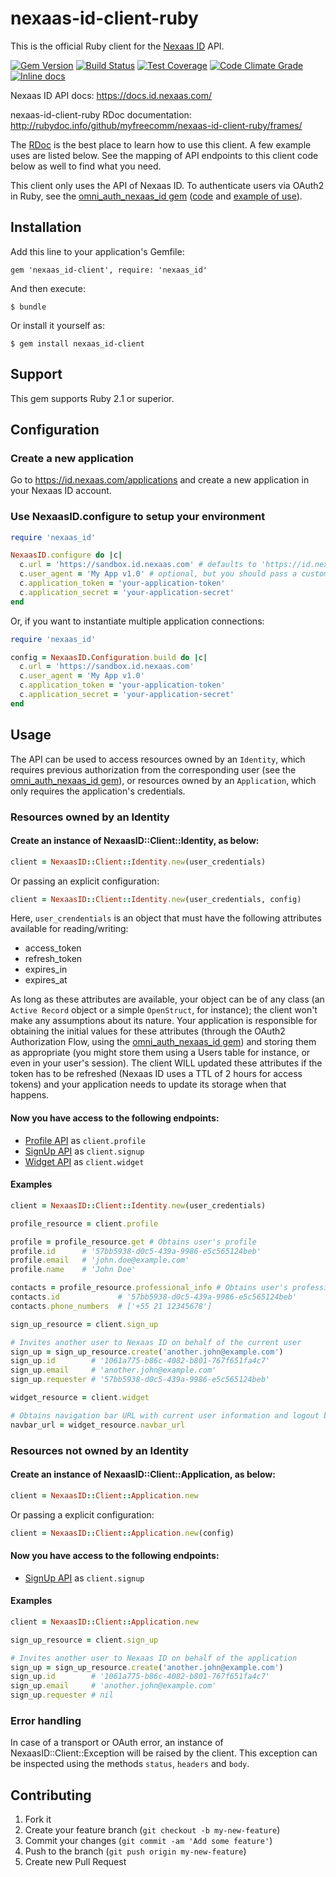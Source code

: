 # nexaas-id-client-ruby

This is the official Ruby client for the [Nexaas ID](https://id.nexaas.com) API.

[![Gem Version](https://badge.fury.io/rb/nexaas-id-client.png)](https://rubygems.org/gems/nexaas-id-client)
[![Build Status](https://travis-ci.org/myfreecomm/nexaas-id-client-ruby.png?branch=master)](https://travis-ci.org/myfreecomm/nexaas-id-client-ruby)
[![Test Coverage](https://coveralls.io/repos/myfreecomm/nexaas-id-client-ruby/badge.png?branch=master)](https://coveralls.io/r/myfreecomm/nexaas-id-client-ruby)
[![Code Climate Grade](https://codeclimate.com/github/myfreecomm/nexaas-id-client-ruby.png)](https://codeclimate.com/github/myfreecomm/nexaas-id-client-ruby)
[![Inline docs](http://inch-ci.org/github/myfreecomm/nexaas-id-client-ruby.svg)](http://inch-ci.org/github/myfreecomm/nexaas-id-client-ruby)

Nexaas ID API docs: https://docs.id.nexaas.com/

nexaas-id-client-ruby RDoc documentation: http://rubydoc.info/github/myfreecomm/nexaas-id-client-ruby/frames/

The [RDoc](http://rubydoc.info/github/myfreecomm/nexaas-id-client-ruby/frames/) is the best place to learn how to use this client. A few example uses are listed below. See the mapping of API endpoints to this client code below as well to find what you need.

This client only uses the API of Nexaas ID. To authenticate users via OAuth2 in Ruby, see the [omni_auth_nexaas_id gem](https://rubygems.org/gems/omni_auth_nexaas_id) ([code](https://github.com/myfreecomm/omniauth-nexaas_id) and [example of use](https://github.com/myfreecomm/nexaas-id-demo-apps)).

## Installation

Add this line to your application's Gemfile:

    gem 'nexaas_id-client', require: 'nexaas_id'

And then execute:

    $ bundle

Or install it yourself as:

    $ gem install nexaas_id-client

## Support

This gem supports Ruby 2.1 or superior.

## Configuration

### Create a new application

Go to https://id.nexaas.com/applications and create a new application in your Nexaas ID account.

### Use NexaasID.configure to setup your environment

```ruby
require 'nexaas_id'

NexaasID.configure do |c|
  c.url = 'https://sandbox.id.nexaas.com' # defaults to 'https://id.nexaas.com' if omitted
  c.user_agent = 'My App v1.0' # optional, but you should pass a custom user-agent identifying your app
  c.application_token = 'your-application-token'
  c.application_secret = 'your-application-secret'
end
```

Or, if you want to instantiate multiple application connections:

```ruby
require 'nexaas_id'

config = NexaasID.Configuration.build do |c|
  c.url = 'https://sandbox.id.nexaas.com'
  c.user_agent = 'My App v1.0'
  c.application_token = 'your-application-token'
  c.application_secret = 'your-application-secret'
end
```

## Usage

The API can be used to access resources owned by an `Identity`, which requires previous authorization from the
corresponding user (see the [omni_auth_nexaas_id gem](https://rubygems.org/gems/omni_auth_nexaas_id)),
or resources owned by an `Application`, which only requires the application's credentials.

### Resources owned by an Identity

#### Create an instance of NexaasID::Client::Identity, as below:

```ruby
client = NexaasID::Client::Identity.new(user_credentials)
```

Or passing an explicit configuration:

```ruby
client = NexaasID::Client::Identity.new(user_credentials, config)
```

Here, `user_crendentials` is an object that must have the following attributes available for reading/writing:
* access_token
* refresh_token
* expires_in
* expires_at

As long as these attributes are available, your object can be of any class (an `Active Record` object or a
simple `OpenStruct`, for instance); the client won't make any assumptions about its nature. Your application is responsible
for obtaining the initial values for these attributes (through the OAuth2 Authorization Flow, using the
[omni_auth_nexaas_id gem](https://rubygems.org/gems/omni_auth_nexaas_id])) and storing them as appropriate
(you might store them using a Users table for instance, or even in your user's session). The client WILL updated these
attributes if the token has to be refreshed (Nexaas ID uses a TTL of 2 hours for access tokens) and your application
needs to update its storage when that happens.

#### Now you have access to the following endpoints:

* [Profile API](https://docs.id.nexaas.com/api/profile-data-routes) as `client.profile`
* [SignUp API](https://docs.id.nexaas.com/api/invitation) as `client.signup`
* [Widget API](https://docs.id.nexaas.com/api/widget) as `client.widget`

#### Examples

```ruby
client = NexaasID::Client::Identity.new(user_credentials)

profile_resource = client.profile

profile = profile_resource.get # Obtains user's profile
profile.id      # '57bb5938-d0c5-439a-9986-e5c565124beb'
profile.email   # 'john.doe@example.com'
profile.name    # 'John Doe'

contacts = profile_resource.professional_info # Obtains user's professional information
contacts.id             # '57bb5938-d0c5-439a-9986-e5c565124beb'
contacts.phone_numbers  # ['+55 21 12345678']

sign_up_resource = client.sign_up

# Invites another user to Nexaas ID on behalf of the current user
sign_up = sign_up_resource.create('another.john@example.com')
sign_up.id        # '1061a775-b86c-4082-b801-767f651fa4c7'
sign_up.email     # 'another.john@example.com'
sign_up.requester # '57bb5938-d0c5-439a-9986-e5c565124beb'

widget_resource = client.widget

# Obtains navigation bar URL with current user information and logout button
navbar_url = widget_resource.navbar_url
```

### Resources not owned by an Identity

#### Create an instance of NexaasID::Client::Application, as below:


```ruby
client = NexaasID::Client::Application.new
```

Or passing a explicit configuration:

```ruby
client = NexaasID::Client::Application.new(config)
```

#### Now you have access to the following endpoints:

* [SignUp API](https://docs.id.nexaas.com/api/invitation) as `client.signup`

#### Examples

```ruby
client = NexaasID::Client::Application.new

sign_up_resource = client.sign_up

# Invites another user to Nexaas ID on behalf of the application
sign_up = sign_up_resource.create('another.john@example.com')
sign_up.id        # '1061a775-b86c-4082-b801-767f651fa4c7'
sign_up.email     # 'another.john@example.com'
sign_up.requester # nil
```

### Error handling

In case of a transport or OAuth error, an instance of NexaasID::Client::Exception will be raised by the client.
This exception can be inspected using the methods `status`, `headers` and `body`.

## Contributing

1. Fork it
2. Create your feature branch (`git checkout -b my-new-feature`)
3. Commit your changes (`git commit -am 'Add some feature'`)
4. Push to the branch (`git push origin my-new-feature`)
5. Create new Pull Request
